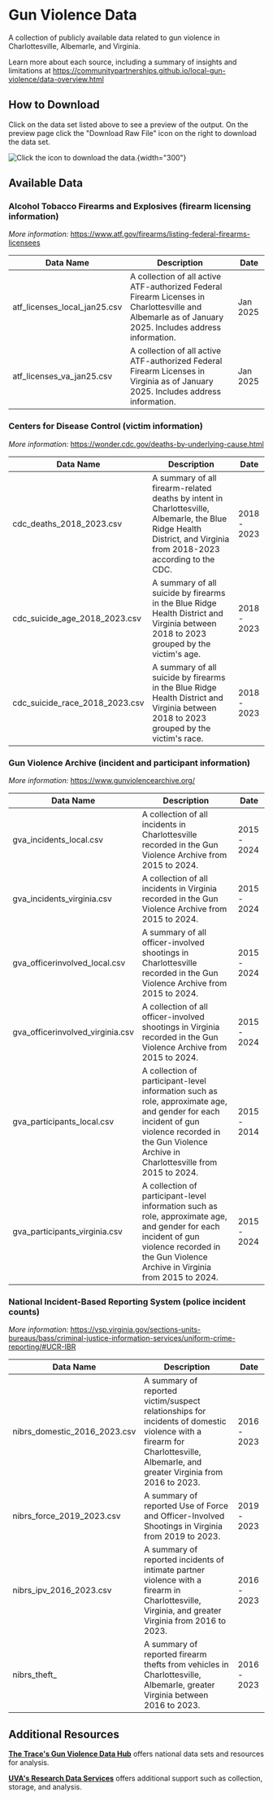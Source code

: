 # Gun Violence Data

A collection of publicly available data related to gun violence in Charlottesville, Albemarle, and Virginia.

Learn more about each source, including a summary of insights and limitations at <https://communitypartnerships.github.io/local-gun-violence/data-overview.html>

## How to Download

Click on the data set listed above to see a preview of the output. On the preview page click the "Download Raw File" icon on the right to download the data set.

![Click the icon to download the data.](download.png){width="300"}

## Available Data

### Alcohol Tobacco Firearms and Explosives (firearm licensing information)

*More information:* <https://www.atf.gov/firearms/listing-federal-firearms-licensees>

| Data Name | Description | Date |
|---------------|-----------------------------------------------|---------|
| atf_licenses_local_jan25.csv | A collection of all active ATF-authorized Federal Firearm Licenses in Charlottesville and Albemarle as of January 2025. Includes address information. | Jan 2025 |
| atf_licenses_va_jan25.csv | A collection of all active ATF-authorized Federal Firearm Licenses in Virginia as of January 2025. Includes address information. | Jan 2025 |

### Centers for Disease Control (victim information)

*More information:* <https://wonder.cdc.gov/deaths-by-underlying-cause.html>

| Data Name | Description | Date |
|--------------|-----------------------------------------------|---------|
| cdc_deaths_2018_2023.csv | A summary of all firearm-related deaths by intent in Charlottesville, Albemarle, the Blue Ridge Health District, and Virginia from 2018-2023 according to the CDC. | 2018 - 2023 |
| cdc_suicide_age_2018_2023.csv | A summary of all suicide by firearms in the Blue Ridge Health District and Virginia between 2018 to 2023 grouped by the victim's age. | 2018 - 2023 |
| cdc_suicide_race_2018_2023.csv | A summary of all suicide by firearms in the Blue Ridge Health District and Virginia between 2018 to 2023 grouped by the victim's race. | 2018 - 2023 |

### Gun Violence Archive (incident and participant information)

*More information:* <https://www.gunviolencearchive.org/>

| Data Name | Description | Date |
|--------------|-----------------------------------------------|---------|
| gva_incidents_local.csv | A collection of all incidents in Charlottesville recorded in the Gun Violence Archive from 2015 to 2024. | 2015 - 2024 |
| gva_incidents_virginia.csv | A collection of all incidents in Virginia recorded in the Gun Violence Archive from 2015 to 2024. | 2015 - 2024 |
| gva_officerinvolved_local.csv | A summary of all officer-involved shootings in Charlottesville recorded in the Gun Violence Archive from 2015 to 2024. | 2015 - 2024 |
| gva_officerinvolved_virginia.csv | A collection of all officer-involved shootings in Virginia recorded in the Gun Violence Archive from 2015 to 2024. | 2015 - 2024 |
| gva_participants_local.csv | A collection of participant-level information such as role, approximate age, and gender for each incident of gun violence recorded in the Gun Violence Archive in Charlottesville from 2015 to 2024. | 2015 - 2014 |
| gva_participants_virginia.csv | A collection of participant-level information such as role, approximate age, and gender for each incident of gun violence recorded in the Gun Violence Archive in Virginia from 2015 to 2024. | 2015 - 2024 |

### National Incident-Based Reporting System (police incident counts)

*More information:* <https://vsp.virginia.gov/sections-units-bureaus/bass/criminal-justice-information-services/uniform-crime-reporting/#UCR-IBR>

| Data Name | Description | Date |
|--------------|-----------------------------------------------|---------|
| nibrs_domestic_2016_2023.csv | A summary of reported victim/suspect relationships for incidents of domestic violence with a firearm for Charlottesville, Albemarle, and greater Virginia from 2016 to 2023. | 2016 - 2023 |
| nibrs_force_2019_2023.csv | A summary of reported Use of Force and Officer-Involved Shootings in Virginia from 2019 to 2023. | 2019 - 2023 |
| nibrs_ipv_2016_2023.csv | A summary of reported incidents of intimate partner violence with a firearm in Charlottesville, Virginia, and greater Virginia from 2016 to 2023. | 2016 - 2023 |
| nibrs_theft\_ | A summary of reported firearm thefts from vehicles in Charlottesville, Albemarle, greater Virginia between 2016 to 2023. | 2016 - 2023 |

## Additional Resources

[**The Trace's Gun Violence Data Hub**](https://datahub.thetrace.org/) offers national data sets and resources for analysis.

[**UVA's Research Data Services**](https://library.virginia.edu/data) offers additional support such as collection, storage, and analysis.
